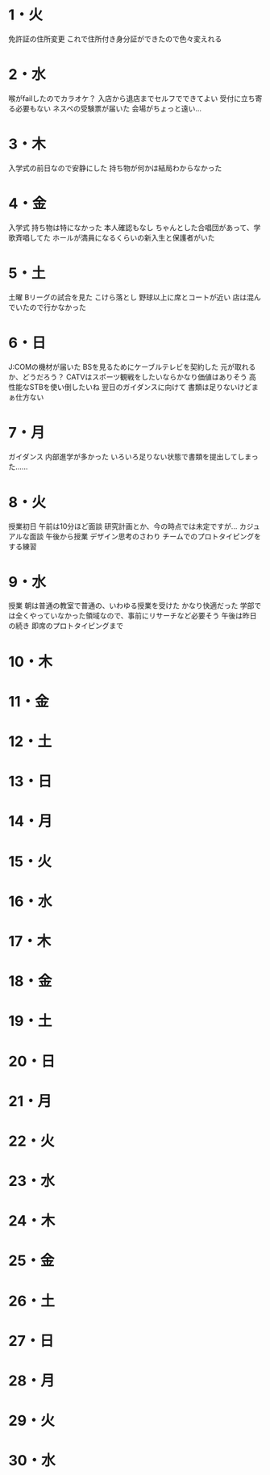 # 1・火
免許証の住所変更
	これで住所付き身分証ができたので色々変えれる
# 2・水
喉がfailしたのでカラオケ？
	入店から退店までセルフでできてよい
		受付に立ち寄る必要もない
ネスペの受験票が届いた
	会場がちょっと遠い...
# 3・木
入学式の前日なので安静にした
	持ち物が何かは結局わからなかった

# 4・金
入学式
	持ち物は特になかった
	本人確認もなし
	ちゃんとした合唱団があって、学歌斉唱してた
	ホールが満員になるくらいの新入生と保護者がいた
	

# 5・土
土曜
	Bリーグの試合を見た
	こけら落とし
	野球以上に席とコートが近い
	店は混んでいたので行かなかった

# 6・日
J:COMの機材が届いた
	BSを見るためにケーブルテレビを契約した
		元が取れるか、どうだろう？
		CATVはスポーツ観戦をしたいならかなり価値はありそう
		高性能なSTBを使い倒したいね
翌日のガイダンスに向けて
	書類は足りないけどまぁ仕方ない

# 7・月
ガイダンス
	内部進学が多かった
	いろいろ足りない状態で書類を提出してしまった......

# 8・火
授業初日
	午前は10分ほど面談
		研究計画とか、今の時点では未定ですが...
		カジュアルな面談
	午後から授業
		デザイン思考のさわり
			チームでのプロトタイピングをする練習

# 9・水
授業
	朝は普通の教室で普通の、いわゆる授業を受けた
		かなり快適だった
		学部では全くやっていなかった領域なので、事前にリサーチなど必要そう
	午後は昨日の続き
		即席のプロトタイピングまで
		

# 10・木

# 11・金

# 12・土

# 13・日

# 14・月

# 15・火

# 16・水

# 17・木

# 18・金

# 19・土

# 20・日

# 21・月

# 22・火

# 23・水

# 24・木

# 25・金

# 26・土

# 27・日

# 28・月

# 29・火

# 30・水
